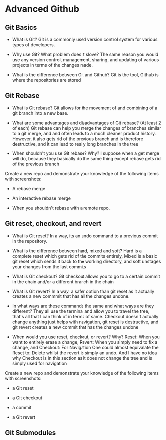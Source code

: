 # Advanced Github

## Git Basics

- What is Git?
Git is a commonly used version control system for various types of developers.

- Why use Git? What problem does it slove?
The same reason you would use any version control, management, sharing, and updating of various projects in terms of the changes made.

- What is the difference between Git and Github?
Git is the tool, Github is where the repositories are stored

## Git Rebase

- What is Git rebase?
Git allows for the movement of and combining of a git branch into a new base.

- What are some advantages and disadvantages of Git rebase? (At least 2 of each)
Git rebase can help you merge the changes of branches similar to a git merge, and  and often leads to a much cleaner product history. However, it also gets rid of the previous branch and is therefore destructive, and it can lead to really long branches in the tree

- When shouldn't you use Git rebase? Why?
I suppose when a get merge will do, because they basically do the same thing except rebase gets rid of the previous branch

Create a new repo and demonstrate your knowledge of the following items with screenshots:

- A rebase merge

- An interactive rebase merge

- When you shouldn't rebase with a remote repo.

## Git reset, checkout, and revert

- What is Git reset?
In a way, its an undo command to a previous commit in the repository.

- What is the difference between hard, mixed and soft?
Hard is a complete reset which gets rid of the commits entirely, Mixed is a basic git reset which sends it back to the working directory, and soft unstages your changes from the last commits

- What is Git checkout?
Git checkout allows you to go to a certain commit in the chain and/or a different branch in the chain

- What is Git revert?
In a way, a safer option than git reset as it actually creates a new commmit that has all the changes undone.

- In what ways are these commands the same and what ways are they different?
They all use the terminal and allow you to travel the tree, that's all that I can think of in terms of same.
Checkout doesn't actually change anything just helps with navigation, git reset is destructive, and git revert creates a new commit that has the changes undone

- When would you use reset, checkout, or revert? Why?
Reset: When you want to entirely erase a change, Revert: When you simply need to fix a change, and Checkout: For Navigation
One could almost equivalate the Reset to: Delete whilst the revert is simply an undo. And I have no idea why Checkout is in this section as it does not change the tree and is simply used for navigation

Create a new repo and demonstrate your knowledge of the following items with screenshots:

- a Git reset

- a Git checkout

- a commit

- a Git revert

## Git Submodules


